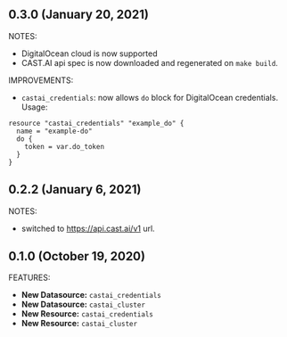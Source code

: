 ## 0.3.0 (January 20, 2021)

NOTES:

* DigitalOcean cloud is now supported
* CAST.AI api spec is now downloaded and regenerated on `make build`.

IMPROVEMENTS:

* `castai_credentials`: now allows `do` block for DigitalOcean credentials. Usage:

```
resource "castai_credentials" "example_do" {
  name = "example-do"
  do {
    token = var.do_token
  }
}
```

## 0.2.2 (January 6, 2021)

NOTES:

* switched to https://api.cast.ai/v1 url.

## 0.1.0 (October 19, 2020)

FEATURES:

* **New Datasource:** `castai_credentials`
* **New Datasource:** `castai_cluster`
* **New Resource:** `castai_credentials`
* **New Resource:** `castai_cluster`

<!--- 
release notes format to follow: https://github.com/digitalocean/terraform-provider-digitalocean/blob/master/CHANGELOG.md
-->
